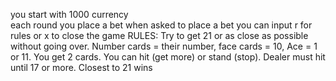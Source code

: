 you start with 1000 currency                      
each round you place a bet 
when asked to place a bet you can input r for rules or x to close the game
RULES:
Try to get 21 or as close as possible without going over.
Number cards = their number, face cards = 10, Ace = 1 or 11.
You get 2 cards. You can hit (get more) or stand (stop).
Dealer must hit until 17 or more.
Closest to 21 wins

